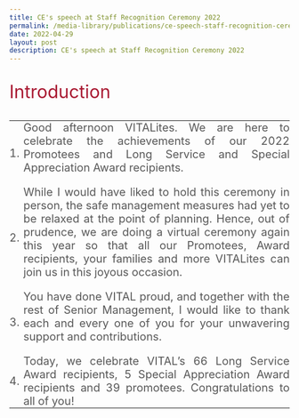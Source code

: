 ```yaml
---
title: CE's speech at Staff Recognition Ceremony 2022
permalink: /media-library/publications/ce-speech-staff-recognition-ceremony-2022
date: 2022-04-29
layout: post
description: CE's speech at Staff Recognition Ceremony 2022
---
```

<p style="font-size: 32px;color:#a91932;text-align:justify;">
Introduction
</p>
<table style="border: 0px;padding:0px;" width="100%" height="100%">
	<tr style="border: 0px;padding:0px;">
		<td style="border: 0px;padding:0px;" width="5%">
			<div style="font-size: 20px;color:#585858;text-align:justify;">
			1.
			</div>
		</td>
		<td style="border: 0px;padding:0px;">
			<div style="font-size: 20px;color:#585858;text-align:justify;">
				Good afternoon VITALites. We are here to celebrate the achievements of our 2022 Promotees and Long Service and Special Appreciation Award recipients.
			</div><br>
		</td>		
	</tr>
	<tr style="border: 0px;padding:0px;">
		<td style="border: 0px;padding:0px;" width="5%">
			<div style="font-size: 20px;color:#585858;text-align:justify;">
			2.
			</div>
		</td>
		<td style="border: 0px;padding:0px;">
			<div style="font-size: 20px;color:#585858;text-align:justify;">
				While I would have liked to hold this ceremony in person, the safe management measures had yet to be relaxed at the point of planning. Hence, out of prudence, we are doing a virtual ceremony again this year so that all our
Promotees, Award recipients, your families and more VITALites can join us in
			this joyous occasion.
			</div><br>
		</td>		
	</tr>
	<tr style="border: 0px;padding:0px;">
		<td style="border: 0px;padding:0px;" width="5%">
			<div style="font-size: 20px;color:#585858;text-align:justify;">
			3.
			</div>
		</td>
		<td style="border: 0px;padding:0px;">
			<div style="font-size: 20px;color:#585858;text-align:justify;">
				You have done VITAL proud, and together with the rest of Senior Management, I would like to thank each and every one of you for your unwavering support and contributions.
			</div><br>
		</td>		
	</tr>
	<tr style="border: 0px;padding:0px;">
		<td style="border: 0px;padding:0px;" width="5%">
			<div style="font-size: 20px;color:#585858;text-align:justify;">
			4.
			</div>
		</td>
		<td style="border: 0px;padding:0px;">
			<div style="font-size: 20px;color:#585858;text-align:justify;">
				Today, we celebrate VITAL’s 66 Long Service Award recipients, 5 Special
Appreciation Award recipients and 39 promotees. Congratulations to all of you!
			</div>
		</td>		
	</tr>
	</table>
<p style="font-size: 32px;color:#a91932;text-align:justify;">
Lifelong Learning & Upskilling
</p>